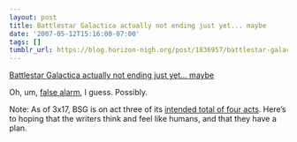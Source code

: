 ```yaml
---
layout: post
title: Battlestar Galactica actually not ending just yet... maybe
date: '2007-05-12T15:16:00-07:00'
tags: []
tumblr_url: https://blog.horizon-nigh.org/post/1836957/battlestar-galactica-actually-not-ending-just
---
```

[Battlestar Galactica actually not ending just yet... maybe](http://www.scifi.com/scifiwire/index.php?category=2&id=41457)  

Oh, um, [false alarm](/2007/05/11/upcoming-fourth-season-of-battlestar-galactica-to.html), I guess. Possibly.

Note: As of 3x17, BSG is on act three of its [intended total of four acts](http://en.battlestarwiki.org/wiki/Maelstrom#Official_Statements). Here’s to hoping that the writers think and feel like humans, and that they have a plan.

